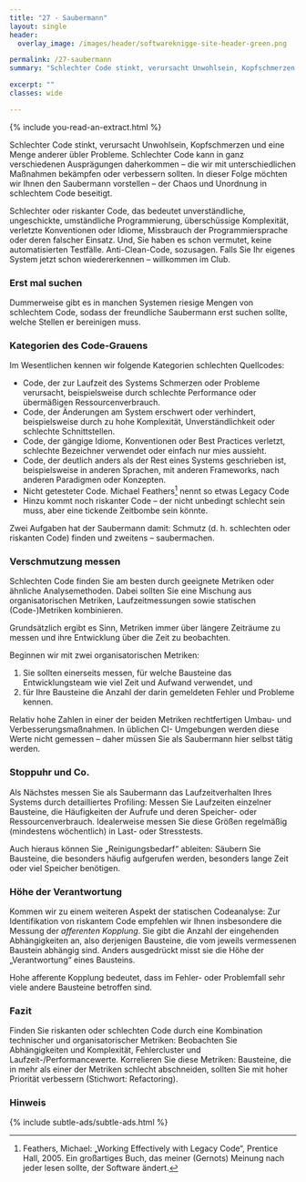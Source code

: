 ```yaml
---
title: "27 - Saubermann"
layout: single
header:
  overlay_image: /images/header/softwareknigge-site-header-green.png

permalink: /27-saubermann
summary: "Schlechter Code stinkt, verursacht Unwohlsein, Kopfschmerzen und eine Menge anderer übler Probleme. Schlechter Code kommt in verschiedenen Ausprägungen daher – die wir mit unterschiedlichen Maßnahmen bekämpfen oder verbessern sollten."

excerpt: ""
classes: wide

---
```

{% include you-read-an-extract.html %}

Schlechter Code stinkt, verursacht Unwohlsein, Kopfschmerzen und eine Menge anderer übler Probleme. Schlechter Code kann in ganz verschiedenen Ausprägungen daherkommen – die wir mit unterschiedlichen Maßnahmen bekämpfen oder verbessern sollten. In dieser Folge möchten wir Ihnen den Saubermann vorstellen – der Chaos und Unordnung in schlechtem Code beseitigt.

Schlechter oder riskanter Code, das bedeutet unverständliche, ungeschickte, umständliche Programmierung, überschüssige Komplexität, verletzte Konventionen oder Idiome, Missbrauch der Programmiersprache oder deren falscher Einsatz.
Und, Sie haben es schon vermutet, keine automatisierten Testfälle. Anti-Clean-Code, sozusagen. Falls Sie Ihr eigenes System jetzt schon wiedererkennen – willkommen im Club.

### Erst mal suchen
Dummerweise gibt es in manchen Systemen riesige Mengen von schlechtem Code, sodass der freundliche Saubermann erst suchen sollte, welche Stellen er bereinigen muss.

### Kategorien des Code-Grauens
Im Wesentlichen kennen wir folgende Kategorien schlechten Quellcodes:

* Code, der zur Laufzeit des Systems Schmerzen oder Probleme verursacht, beispielsweise durch schlechte Performance oder übermäßigen Ressourcenverbrauch.
* Code, der Änderungen am System erschwert oder verhindert, beispielsweise durch zu hohe Komplexität, Unverständlichkeit oder schlechte Schnittstellen.
* Code, der gängige Idiome, Konventionen oder Best Practices verletzt, schlechte Bezeichner verwendet oder einfach nur mies aussieht.
* Code, der deutlich anders als der Rest eines Systems geschrieben ist, beispielsweise in anderen Sprachen, mit anderen Frameworks, nach anderen Paradigmen oder Konzepten.
* Nicht getesteter Code. Michael Feathers[^feathers] nennt so etwas Legacy Code
* Hinzu kommt noch riskanter Code – der nicht unbedingt schlecht sein muss, aber eine tickende Zeitbombe sein könnte.

Zwei Aufgaben hat der Saubermann damit: Schmutz (d. h. schlechten oder riskanten Code) finden und zweitens – saubermachen.

[^feathers]: Feathers, Michael: „Working Effectively with Legacy Code“, Prentice Hall, 2005. Ein großartiges Buch, das meiner (Gernots) Meinung nach jeder lesen sollte, der Software ändert.

### Verschmutzung messen
Schlechten Code finden Sie am besten durch geeignete Metriken oder ähnliche
Analysemethoden. Dabei sollten Sie eine Mischung aus organisatorischen Metriken, Laufzeitmessungen sowie statischen (Code-)Metriken kombinieren.

Grundsätzlich ergibt es Sinn, Metriken immer über längere Zeiträume zu messen und ihre Entwicklung über die Zeit zu beobachten.

Beginnen wir mit zwei organisatorischen Metriken:

1. Sie sollten einerseits messen, für welche Bausteine das Entwicklungsteam wie viel Zeit und Aufwand verwendet, und
2. für Ihre Bausteine die Anzahl der darin gemeldeten Fehler und Probleme kennen.

Relativ hohe Zahlen in einer der beiden Metriken rechtfertigen Umbau- und Verbesserungsmaßnahmen. In üblichen CI- Umgebungen werden diese Werte nicht gemessen – daher müssen Sie als Saubermann hier selbst tätig werden.

### Stoppuhr und Co.
Als Nächstes messen Sie als Saubermann das Laufzeitverhalten Ihres Systems durch detailliertes Profiling: Messen Sie Laufzeiten einzelner Bausteine, die Häufigkeiten der Aufrufe und deren Speicher- oder Ressourcenverbrauch. Idealerweise messen Sie diese Größen regelmäßig (mindestens wöchentlich) in Last- oder Stresstests.

Auch hieraus können Sie „Reinigungsbedarf“ ableiten: Säubern Sie Bausteine, die besonders häufig aufgerufen werden, besonders lange Zeit oder viel Speicher benötigen.

### Höhe der Verantwortung
Kommen wir zu einem weiteren Aspekt der statischen Codeanalyse: Zur Identifikation von riskantem Code empfehlen wir Ihnen insbesondere die Messung der
_afferenten Kopplung_. Sie gibt die Anzahl der eingehenden Abhängigkeiten an, also derjenigen Bausteine, die vom jeweils vermessenen Baustein abhängig sind. Anders ausgedrückt misst sie die Höhe der „Verantwortung“ eines Bausteins.

Hohe afferente Kopplung bedeutet, dass im Fehler- oder Problemfall sehr
viele andere Bausteine betroffen sind.


### Fazit
Finden Sie riskanten oder schlechten Code durch eine Kombination technischer und organisatorischer Metriken: Beobachten Sie Abhängigkeiten und Komplexität, Fehlercluster und Laufzeit-/Performancewerte. Korrelieren Sie diese Metriken: Bausteine, die in mehr als einer der Metriken schlecht abschneiden, sollten Sie mit hoher Priorität verbessern (Stichwort: Refactoring).


### Hinweis
{% include subtle-ads/subtle-ads.html %}

